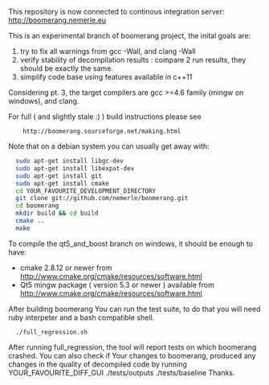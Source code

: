 This repository is now connected to continous integration server:
http://boomerang.nemerle.eu

This is an experimental branch of boomerang project, the inital goals are:

1. try to fix all warnings from gcc -Wall, and clang -Wall
1. verify stability of decompilation results : compare 2 run results, they should be exactly the same.
1. simplify code base using features available in c++11

Considering pt. 3, the target compilers are gcc >=4.6 family (mingw on windows), and clang.

For full ( and slightly stale :) ) build instructions please see

        http://boomerang.sourceforge.net/making.html

Note that on a debian system you can usually get away with:
```bash
  sudo apt-get install libgc-dev
  sudo apt-get install libexpat-dev
  sudo apt-get install git
  sudo apt-get install cmake
  cd YOUR_FAVOURITE_DEVELOPMENT_DIRECTORY
  git clone git://github.com/nemerle/boomerang.git
  cd boomerang
  mkdir build && cd build
  cmake ..
  make
```
To compile the qt5_and_boost branch on windows, it should be enough to have:
* cmake 2.8.12 or newer from http://www.cmake.org/cmake/resources/software.html
* Qt5 mingw package ( version 5.3 or newer ) available from http://www.cmake.org/cmake/resources/software.html


After building boomerang You can run the test suite, to do that you will need ruby interpeter and a bash compatible shell.
```
  ./full_regression.sh
```
After running full_regression, the tool will report tests on which boomerang crashed.
You can also check if Your changes to boomerang, produced any changes in the quality of decompiled code by running
  YOUR_FAVOURITE_DIFF_GUI ./tests/outputs ./tests/baseline
Thanks.

